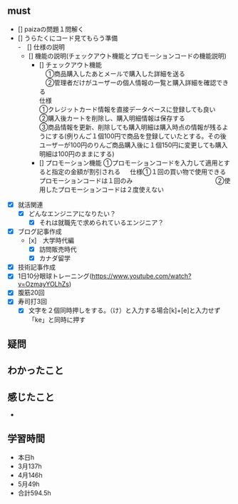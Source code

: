 

## must
- [] paizaの問題１問解く   
- [] うらたくにコード見てもらう準備   
  -　[] 仕様の説明
    - [] 機能の説明(チェックアウト機能とプロモーションコードの機能説明)   
      - [] チェックアウト機能   
        　①商品購入したあとメールで購入した詳細を送る   
        　②管理者だけがユーザーの個人情報の一覧と購入詳細を確認できる  
          仕様  
              ①クレジットカード情報を直接データベースに登録しても良い  
              ②購入後カートを削除し、購入明細情報は保存する   
              ③商品情報を更新、削除しても購入明細は購入時点の情報が残るようにする(例りんご１個100円で商品を登録していたとする。その後ユーザーが100円のりんご商品購入後に１個150円に変更しても購入明細は100円のままにする)
      - [] プロモーション機能
        ①プロモーションコードを入力して適用とすると指定の金額が割引される
        　  仕様①１回の買い物で使用できるプロモーションコードは１回のみ
        　　　　　　　　　　　　　②使用したプロモーションコードは２度使えない
- [x] 就活関連  
  - [x] どんなエンジニアになりたい？   
    - [x] それは就職先で求められているエンジニア？ 
- [x] ブログ記事作成
   - [x]　大学時代編
     - [x] 訪問販売時代
     - [x] カナダ留学
- [x] 技術記事作成      
- [x] 1日10分眼球トレーニング(https://www.youtube.com/watch?v=OzmayYOLhZs)
- [x] 腹筋20回
- [x] 寿司打3回
  - [x] 文字を２個同時押しをする。（け）と入力する場合[k]+[e]と入力せず「ke」と同時に押す

## 疑問

## わかったこと





## 感じたこと
- 


## 学習時間
  - 本日h
  - 3月137h
  - 4月146h
  - 5月49h
  - 合計594.5h
    
